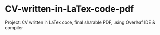 # CV-written-in-LaTex-code-pdf
Project: CV written in LaTex code, final sharable PDF, using Overleaf IDE &amp; compiler 
